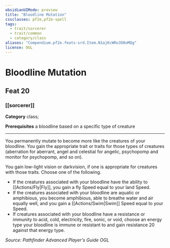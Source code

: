 ```yaml
---
obsidianUIMode: preview
title: "Bloodline Mutation"
cssclasses: pf2e,pf2e-spell
tags:
  - trait/sorcerer
  - trait/common
  - category/class
aliases: "Compendium.pf2e.feats-srd.Item.N1ajKcWRo3O0oMQg"
license: OGL
---
```

# Bloodline Mutation
## Feat 20
### [[sorcerer]]

**Category** class; 



**Prerequisites** a bloodline based on a specific type of creature
* * *
You permanently mutate to become more like the creatures of your bloodline. You gain the appropriate trait or traits for those types of creatures (aberration for aberrant, angel and celestial for angelic, psychopomp and monitor for psychopomp, and so on).

You gain low-light vision or darkvision, if one is appropriate for creatures with those traits. Choose one of the following.

*   If the creatures associated with your bloodline have the ability to [[Actions/Fly|Fly]], you gain a fly Speed equal to your land Speed.
*   If the creatures associated with your bloodline are aquatic or amphibious, you become amphibious, able to breathe water and air equally well, and you gain a [[Actions/Swim|Swim]] Speed equal to your Speed.
*   If creatures associated with your bloodline have a resistance or immunity to acid, cold, electricity, fire, sonic, or void, choose an energy type your bloodline is immune or resistant to and gain resistance 20 against that energy type.

*Source: Pathfinder Advanced Player's Guide*
*OGL*